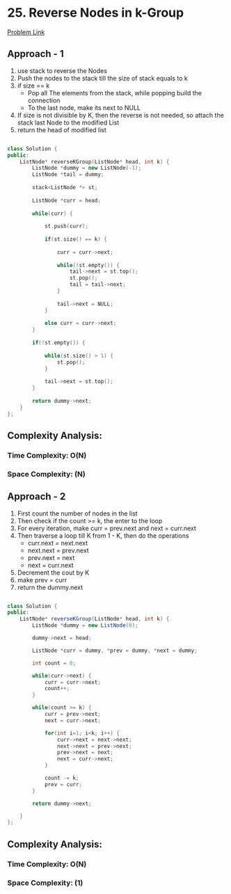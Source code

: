 # 25. Reverse Nodes in k-Group

[Problem Link](https://leetcode.com/problems/reverse-nodes-in-k-group/)


## Approach - 1
1. use stack to reverse the Nodes
2. Push the nodes to the stack till the size of stack equals to k
3. if size == k
     - Pop all The elements from the stack, while popping build the connection
     - To the last node, make its next to NULL
4. If size is not divisible by K, then the reverse is not needed, so attach the stack last Node to the modified List
5. return the head of modified list

```c++

class Solution {
public:
    ListNode* reverseKGroup(ListNode* head, int k) {
        ListNode *dummy = new ListNode(-1);
        ListNode *tail = dummy;
        
        stack<ListNode *> st;
        
        ListNode *curr = head;
        
        while(curr) {
            
            st.push(curr);
            
            if(st.size() == k) {
                
                curr = curr->next;
                
                while(!st.empty()) {
                    tail->next = st.top();
                    st.pop();
                    tail = tail->next;
                } 
                
                tail->next = NULL;
            }
            
            else curr = curr->next;
        }
        
        if(!st.empty()) {
            
            while(st.size() > 1) {
                st.pop();
            }
            
            tail->next = st.top();
        }
        
        return dummy->next;
    }
};

```

## Complexity Analysis:

### Time Complexity: O(N)

### Space Complexity: (N)

## Approach - 2

1. First count the number of nodes in the list
2. Then check if the count >= k, the enter to the loop
3. For every iteration, make curr = prev.next and next = curr.next
4. Then traverse a loop till K from 1 - K, then do the operations
   - curr.next = next.next
   - next.next = prev.next
   - prev.next = next
   - next = curr.next
5. Decrement the cout by K
6. make prev = curr
7. return the dummy.next

```Java

class Solution {
public:
    ListNode* reverseKGroup(ListNode* head, int k) {
        ListNode *dummy = new ListNode(0);

        dummy->next = head;

        ListNode *curr = dummy, *prev = dummy, *next = dummy;

        int count = 0;

        while(curr->next) {
            curr = curr->next;
            count++;
        }

        while(count >= k) {
            curr = prev->next;
            next = curr->next;

            for(int i=1; i<k; i++) {
                curr->next = next->next;
                next->next = prev->next;
                prev->next = next;
                next = curr->next;
            }

            count -= k;
            prev = curr;
        }

        return dummy->next;

    }
};

```

## Complexity Analysis:

### Time Complexity: O(N)

### Space Complexity: (1)
